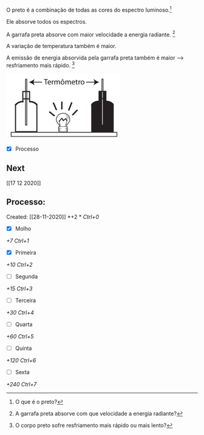 O preto é a combinação de todas as cores do espectro luminoso.[^1]

[^1]: O que é o preto?

Ele absorve todos os espectros.

A garrafa preta absorve com maior velocidade a energia radiante. [^2]

[^2]: A garrafa preta absorve com que velocidade a energia radiante?

A variação de temperatura também é maior.

A emissão de energia absorvida pela garrafa preta também é maior --> resfriamento mais rápido. [^3]

[^3]: O corpo preto sofre resfriamento mais rápido ou mais lento?

![](Imagens/48-figura1.png)

- [x] Processo 

## Next
[[17 12 2020]]
## Processo:
Created: [[28-11-2020]]
*+2 *  *Ctrl+0*
- [x] Molho  

*+7*  *Ctrl+1*

- [x] Primeira 

*+10*  *Ctrl+2*

- [ ] Segunda

*+15*  *Ctrl+3*

- [ ] Terceira 

*+30*  *Ctrl+4*

- [ ] Quarta 

*+60*  *Ctrl+5*

- [ ] Quinta 

*+120*  *Ctrl+6*

- [ ] Sexta 

*+240*  *Ctrl+7*
